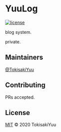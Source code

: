 # YuuLog

[![license](https://img.shields.io/static/v1?label=license&message=MIT&color=<COLOR>)](https://github.com/TokisakiYuu/Yuu-typescript-web-starter/blob/main/LICENSE) 

blog system.

private.


## Maintainers

[@TokisakiYuu](https://github.com/TokisakiYuu)

## Contributing

PRs accepted.

## License

[MIT](https://github.com/TokisakiYuu/Yuu-typescript-web-starter/blob/main/LICENSE) © 2020 TokisakiYuu
